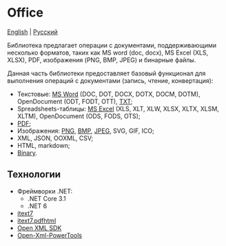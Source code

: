 # Office

[English](README.md) | [Русский](README.ru.md)

Библиотека предлагает операции с документами, поддерживающими несколько форматов, таких как MS word (doc, docx), MS Excel (XLS, XLSX), PDF, изображения (PNG, BMP, JPEG) и бинарные файлы.

Данная часть библиотеки предоставляет базовый функционал для выполнения операций с документами (запись, чтение, конвертация):
- Текстовые: [MS Word](DocFormats/TextBased/MSWordConverter.cs) (DOC, DOT, DOCX, DOTX, DOCM, DOTM), OpenDocument (ODT, FODT, OTT), [TXT](DocFormats/TextBased/TxtConverter.cs);
- Spreadsheets-таблицы: [MS Excel](DocFormats/Spreadsheets/MSExcelConverter.cs) (XLS, XLT, XLW, XLSX, XLTX, XLSM, XLTM), OpenDocument (ODS, FODS, OTS);
- [PDF](DocFormats/PdfConverter.cs);
- Изображения: [PNG](DocFormats/Images/PngConverter.cs), [BMP](DocFormats/Images/BmpConverter.cs), [JPEG](DocFormats/Images/JpegConverter.cs), SVG, GIF, ICO;
- XML, JSON, OOXML, CSV;
- HTML, markdown;
- [Binary](DocFormats/BinaryConverter.cs).

## Технологии 

- Фреймворки .NET:
  - .NET Core 3.1
  - .NET 6
- [itext7](https://github.com/itext/itext7-dotnet)
- [itext7.pdfhtml](https://github.com/itext/i7n-pdfhtml)
- [Open XML SDK](https://github.com/dotnet/Open-XML-SDK)
- [Open-Xml-PowerTools](https://github.com/alexeysp11/Open-Xml-PowerTools.git)
